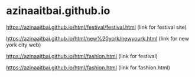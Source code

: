 # azinaaitbai.github.io
https://azinaaitbai.github.io/html/festival/festival.html
(link for festival site)

https://azinaaitbai.github.io/html/new%20york/newyourk.html 
(link for new york city web) 

https://azinaaitbai.github.io/html/fashion.html
(link for festival)

https://azinaaitbai.github.io/html/fashion.html
(link for fashion.html)
